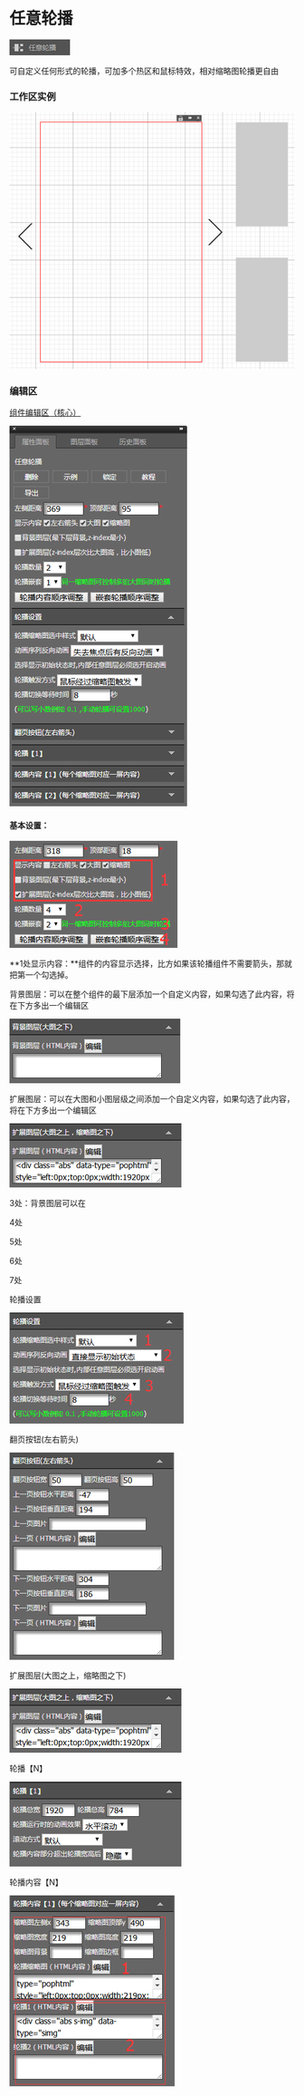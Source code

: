 # 任意轮播

![](/assets/wwqq_06.jpg)

可自定义任何形式的轮播，可加多个热区和鼠标特效，相对缩略图轮播更自由

### 工作区实例

![](/assets/QQ6-2.png)

### 编辑区

[组件编辑区（核心）](/chapter1/gong-ju-jie-mian/zu-jian-bian-ji-qu-ff08-he-xin-ff09.md)

![](/assets/QQ6-3.png)

#### **基本设置：**

![](/assets/imdfert.png)

**1处显示内容：**组件的内容显示选择，比方如果该轮播组件不需要箭头，那就把第一个勾选掉。

背景图层：可以在整个组件的最下层添加一个自定义内容，如果勾选了此内容，将在下方多出一个编辑区

![](/assets/imrtort.png)

扩展图层：可以在大图和小图层级之间添加一个自定义内容，如果勾选了此内容，将在下方多出一个编辑区

![](/assets/imgfort.png)

3处：背景图层可以在

4处

5处

6处

7处

轮播设置

![](/assets/i90rt.png)

翻页按钮\(左右箭头\)

![](/assets/ihhhfort.png)

扩展图层\(大图之上，缩略图之下\)

![](/assets/imgfort.png)

轮播【N】

![](/assets/im45ort.png)

轮播内容【N】

![](/assets/imSErt.png)

